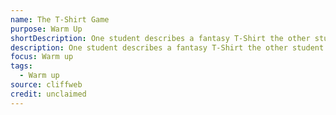 ```yaml
---
name: The T-Shirt Game
purpose: Warm Up
shortDescription: One student describes a fantasy T-Shirt the other student is wearing creatively with detail.
description: One student describes a fantasy T-Shirt the other student is wearing creatively with detail. When they're done they say "and the caption says:" and the other player without thinking has to sum up the T-Shirt in a caption.
focus: Warm up
tags:
  - Warm up
source: cliffweb
credit: unclaimed
---
```

